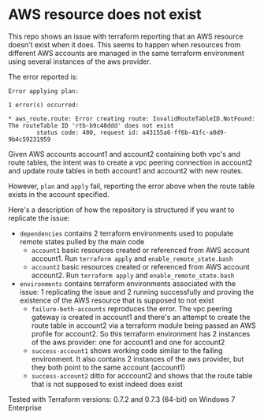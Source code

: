 # AWS resource does not exist #

This repo shows an issue with terraform reporting that an AWS resource doesn't exist when it does.
This seems to happen when resources from different AWS accounts are managed in the same terraform environment using several instances of the aws provider.


The error reported is:
```
Error applying plan:

1 error(s) occurred:

* aws_route.route: Error creating route: InvalidRouteTableID.NotFound: The routeTable ID 'rtb-b9c48ddd' does not exist
        status code: 400, request id: a43155a6-ff6b-41fc-a0d9-9b4c59231959
```

Given AWS accounts account1 and account2 containing both vpc's and route tables, the intent was to create a vpc peering connection in account2 and update route tables in both account1 and account2 with new routes.

However, `plan` and `apply` fail, reporting the error above when the route table exists in the account specified.

Here's a description of how the repository is structured if you want to replicate the issue:
* `dependencies` contains 2 terraform environments used to populate remote states pulled by the main code
    * `account1`  basic resources created or referenced from AWS account account1. Run `terraform apply` and `enable_remote_state.bash` 
    * `account2`  basic resources created or referenced from AWS account account2. Run `terraform apply` and `enable_remote_state.bash`
* `environments` contains terraform environments associated with the issue: 1 replicating the issue and 2 running successfully and proving the existence of the AWS resource that is supposed to not exist     
    * `failure-both-accounts` reproduces the error. The vpc peering gateway is created in account1 and there's an attempt to create the route table in account2 via a terraform module being passed an AWS profile for account2. So this terraform environment has 2 instances of the aws provider: one for account1 and one for account2 
    * `success-account1` shows working code similar to the failing environment. It also contains 2 instances of the aws provider, but they both point to the same account (account1)
    * `success-account2` ditto for acccount2 and shows that the route table that is not supposed to exist indeed does exist
    
Tested with Terraform versions: 0.7.2 and 0.7.3 (64-bit) on Windows 7 Enterprise

